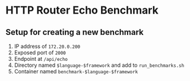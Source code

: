 # HTTP Router Echo Benchmark

## Setup for creating a new benchmark
1. IP address of `172.20.0.200`
2. Exposed port of `2000`
3. Endpoint at `/api/echo`
4. Directory named `$language-$framework` and add to `run_benchmarks.sh`
5. Container named `benchmark-$language-$framework`

